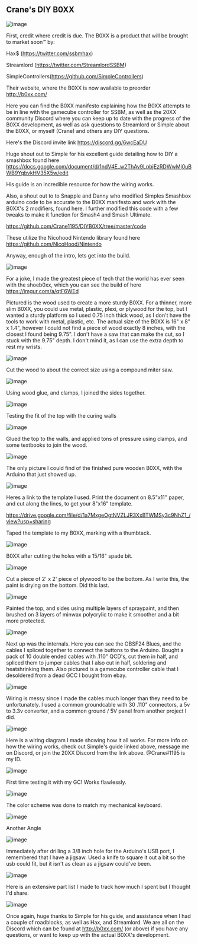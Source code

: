 ## Crane's DIY B0XX

![image](https://i.imgur.com/nWhepdX.jpg)

First, credit where credit is due. The B0XX is a product that will be brought to market soon™ by:

Hax$ (https://twitter.com/ssbmhax)

Streamlord (https://twitter.com/StreamlordSSBM)

SimpleControllers(https://github.com/SimpleControllers)

Their website, where the B0XX is now available to preorder http://b0xx.com/


Here you can find the B0XX manifesto explaining how the B0XX attempts to be in line with the gamecube controller for SSBM, as well as the 20XX community Discord where you can keep up to date with the progress of the B0XX development, as well as ask questions to Streamlord or Simple about the B0XX, or myself (Crane) and others any DIY questions.

Here's the Discord invite link https://discord.gg/6wcEaDU

Huge shout out to Simple for his excellent guide detailing how to DIY a smashbox found here
https://docs.google.com/document/d/1ndV4E_w2ThAv9LpbjEzRDWwMj0uBWB9YqbvkHV35X5w/edit

His guide is an incredible resource for how the wiring works.

Also, a shout out to to Snapple and Danny who modified Simples Smashbox arduino code to be accurate to the B0XX manifesto and work with the B0XX's 2 modifiers, found here. I further modified this code with a few tweaks to make it function for Smash4 and Smash Ultimate.

https://github.com/Crane1195/DIYB0XX/tree/master/code

These utilize the Nicohood Nintendo library found here https://github.com/NicoHood/Nintendo

Anyway, enough of the intro, lets get into the build.

![image](https://i.imgur.com/A4ihq5s.jpg)

For a joke, I made the greatest piece of tech that the world has ever seen with the shoeb0xx, which you can see the build of here
https://imgur.com/a/qtF6WEd

Pictured is the wood used to create a more sturdy B0XX. For a thinner, more slim B0XX, you could use metal, plastic, plexi, or plywood for the top, but I wanted a sturdy platform so I used 0.75 inch thick wood, as I don't have the tools to work with metal, plastic, etc. The actual size of the B0XX is 16" x 8" x 1.4", however I could not find a piece of wood exactly 8 inches, with the closest I found being 9.75". I don't have a saw that can make the cut, so I stuck with the 9.75" depth. I don't mind it, as I can use the extra depth to rest my wrists.

![image](https://i.imgur.com/RY6jwJm.jpg)

Cut the wood to about the correct size using a compound miter saw.

![image](https://i.imgur.com/PBBv8ep.jpg)

Using wood glue, and clamps, I joined the sides together.

![image](https://i.imgur.com/MEVnEXd.jpg)

Testing the fit of the top with the curing walls

![image](https://i.imgur.com/8UplXpV.jpg)

Glued the top to the walls, and applied tons of pressure using clamps, and some textbooks to join the wood.

![image](https://i.imgur.com/8v1nStO.jpg)

The only picture I could find of the finished pure wooden B0XX, with the Arduino that just showed up.

![image](https://i.imgur.com/mLYnbQ7.jpg)

Heres a link to the template I used. Print the document on 8.5"x11" paper, and cut along the lines, to get your 8"x16" template.

https://drive.google.com/file/d/1a7MxgeOgtNVZLJR3XxBTWMSy3c9NhZ1_/view?usp=sharing

Taped the template to my B0XX, marking with a thumbtack.

![image](https://i.imgur.com/yBqV9HB.jpg)

B0XX after cutting the holes with a 15/16" spade bit.

![image](https://i.imgur.com/M9v4XDy.jpg)

Cut a piece of 2' x 2' piece of plywood to be the bottom. As I write this, the paint is drying on the bottom. Did this last.

![image](https://i.imgur.com/lebgWjP.jpg)

Painted the top, and sides using multiple layers of spraypaint, and then brushed on 3 layers of minwax polycrylic to make it smoother and a bit more protected.

![image](https://i.imgur.com/nJz8njy.jpg)

Next up was the internals. Here you can see the OBSF24 Blues, and the cables I spliced together to connect the buttons to the Arduino. Bought a pack of 10 double ended cables with .110" QCD's, cut them in half, and spliced them to jumper cables that I also cut in half, soldering and heatshrinking them. Also pictured is a gamecube controller cable that I desoldered from a dead GCC I bought from ebay.

![image](https://i.imgur.com/eLWxTKm.jpg)

Wiring is messy since I made the cables much longer than they need to be unfortunately. I used a common groundcable with 30 .110" connectors, a 5v to 3.3v converter, and a common ground / 5V panel from another project I did. 

![image](https://i.imgur.com/z4oZP2O.jpg)

Here is a wiring diagram I made showing how it all works. For more info on how the wiring works, check out Simple's guide linked above, message me on Discord, or join the 20XX Discord from the link above. @Crane#1195 is my ID.

![image](https://i.imgur.com/0YlfuPZ.jpg)

First time testing it with my GC! Works flawlessly.

![image](https://i.imgur.com/xnwA6Bq.jpg)

The color scheme was done to match my mechanical keyboard.

![image](https://i.imgur.com/C6hWFK3.jpg)

Another Angle

![image](https://i.imgur.com/bWkMDLI.jpg)

Immediately after drilling a 3/8 inch hole for the Arduino's USB port, I remembered that I have a jigsaw. Used a knife to square it out a bit so the usb could fit, but it isn't as clean as a jigsaw could've been.

![image](https://i.imgur.com/UNmyYfB.png)

Here is an extensive part list I made to track how much I spent but I thought I'd share.

![image](https://i.imgur.com/0mqm5v5.jpg)

Once again, huge thanks to Simple for his guide, and assistance when I had a couple of roadblocks, as well as Hax, and Streamlord. We are all on the Discord which can be found at http://b0xx.com/ (or above) if you have any questions, or want to keep up with the actual B0XX's development.
